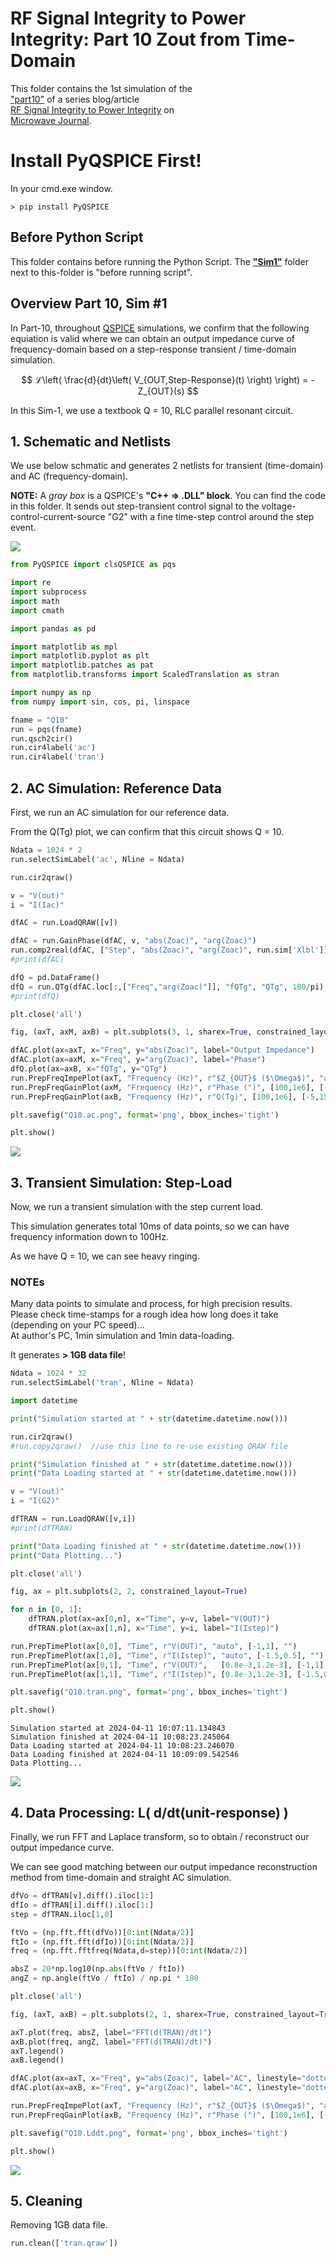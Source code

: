 # RF Signal Integrity to Power Integrity:  Part 10 Zout from Time-Domain

This folder contains the 1st simulation of the  
["part10"](https://www.microwavejournal.com/blogs/32-rf-signal-integrity-to-power-integrity) of a series blog/article  
[RF Signal Integrity to Power Integrity](https://www.microwavejournal.com/blogs/32-rf-signal-integrity-to-power-integrity) on  
[Microwave Journal](https://www.microwavejournal.com/).


# Install PyQSPICE First!

In your cmd.exe window.
```
> pip install PyQSPICE
```

## Before Python Script

This folder contains before running the Python Script.
The [**"Sim1"**](https://github.com/Qorvo/QSPICE_on_MWJ/tree/main/Article10/Sim1) folder next to this-folder is "before running script".


## Overview Part 10, Sim #1

In Part-10, throughout [QSPICE](qspice.com) simulations, we confirm that the following equiation is valid where we can obtain an output impedance curve of frequency-domain based on a step-response transient / time-domain simulation.

$$
ℒ\left( \frac{d}{dt}\left( V_{OUT,Step-Response}(t) \right) \right) = - Z_{OUT}(s)
$$

In this Sim-1, we use a textbook Q = 10, RLC parallel resonant circuit.

## 1. Schematic and Netlists

We use below schmatic and generates 2 netlists for transient (time-domain) and AC (frequency-domain).

**NOTE:** A _gray box_ is a QSPICE's **"C++ => .DLL" block**.  You can find the code in this folder.  It sends out step-transient control signal to the voltage-control-current-source "G2" with a fine time-step control around the step event.

![](Q10.sch.png)


```python
from PyQSPICE import clsQSPICE as pqs

import re
import subprocess
import math
import cmath

import pandas as pd

import matplotlib as mpl
import matplotlib.pyplot as plt
import matplotlib.patches as pat
from matplotlib.transforms import ScaledTranslation as stran

import numpy as np
from numpy import sin, cos, pi, linspace

fname = "Q10"
run = pqs(fname)
run.qsch2cir()
run.cir4label('ac')
run.cir4label('tran')

```

## 2. AC Simulation: Reference Data

First, we run an AC simulation for our reference data.

From the Q(Tg) plot, we can confirm that this circuit shows Q = 10.


```python
Ndata = 1024 * 2
run.selectSimLabel('ac', Nline = Ndata)

run.cir2qraw()

v = "V(out)"
i = "I(Iac)"

dfAC = run.LoadQRAW([v])

dfAC = run.GainPhase(dfAC, v, "abs(Zoac)", "arg(Zoac)")
run.comp2real(dfAC, ["Step", "abs(Zoac)", "arg(Zoac)", run.sim['Xlbl']])
#print(dfAC)

dfQ = pd.DataFrame()
dfQ = run.QTg(dfAC.loc[:,["Freq","arg(Zoac)"]], "fQTg", "QTg", 180/pi)
#print(dfQ)

plt.close('all')

fig, (axT, axM, axB) = plt.subplots(3, 1, sharex=True, constrained_layout=True)

dfAC.plot(ax=axT, x="Freq", y="abs(Zoac)", label="Output Impedance")
dfAC.plot(ax=axM, x="Freq", y="arg(Zoac)", label="Phase")
dfQ.plot(ax=axB, x="fQTg", y="QTg")
run.PrepFreqImpePlot(axT, "Frequency (Hz)", r"$Z_{OUT}$ ($\Omega$)", "auto", [-80,40], "")
run.PrepFreqGainPlot(axM, "Frequency (Hz)", r"Phase (°)", [100,1e6], [-120,120], "")
run.PrepFreqGainPlot(axB, "Frequency (Hz)", r"Q(Tg)", [100,1e6], [-5,15], "")

plt.savefig("Q10.ac.png", format='png', bbox_inches='tight')

plt.show()

```


    
![](Q10.ac.png)
    


## 3. Transient Simulation: Step-Load

Now, we run a transient simulation with the step current load.

This simulation generates total 10ms of data points, so we can have frequency information down to 100Hz.

As we have Q = 10, we can see heavy ringing.

### NOTEs
Many data points to simulate and process, for high precision results.  
Please check time-stamps for a rough idea how long does it take (depending on your PC speed)...  
At author's PC, 1min simulation and 1min data-loading.  
  
It generates **> 1GB data file**!



```python
Ndata = 1024 * 32
run.selectSimLabel('tran', Nline = Ndata)

import datetime

print("Simulation started at " + str(datetime.datetime.now()))

run.cir2qraw()
#run.copy2qraw()  //use this line to re-use existing QRAW file

print("Simulation finished at " + str(datetime.datetime.now()))
print("Data Loading started at " + str(datetime.datetime.now()))

v = "V(out)"
i = "I(G2)"

dfTRAN = run.LoadQRAW([v,i])
#print(dfTRAN)

print("Data Loading finished at " + str(datetime.datetime.now()))
print("Data Plotting...")

plt.close('all')

fig, ax = plt.subplots(2, 2, constrained_layout=True)

for n in [0, 1]:
    dfTRAN.plot(ax=ax[0,n], x="Time", y=v, label="V(OUT)")
    dfTRAN.plot(ax=ax[1,n], x="Time", y=i, label="I(Istep)")

run.PrepTimePlot(ax[0,0], "Time", r"V(OUT)", "auto", [-1,1], "")
run.PrepTimePlot(ax[1,0], "Time", r"I(Istep)", "auto", [-1.5,0.5], "")
run.PrepTimePlot(ax[0,1], "Time", r"V(OUT)",   [0.8e-3,1.2e-3], [-1,1], "")
run.PrepTimePlot(ax[1,1], "Time", r"I(Istep)", [0.8e-3,1.2e-3], [-1.5,0.5], "")

plt.savefig("Q10.tran.png", format='png', bbox_inches='tight')

plt.show()

```

    Simulation started at 2024-04-11 10:07:11.134843
    Simulation finished at 2024-04-11 10:08:23.245064
    Data Loading started at 2024-04-11 10:08:23.246070
    Data Loading finished at 2024-04-11 10:09:09.542546
    Data Plotting...
    


    
![](Q10.tran.png)
    


## 4. Data Processing:  L( d/dt(unit-response) )

Finally, we run FFT and Laplace transform, so to obtain / reconstruct our output impedance curve.

We can see good matching between our output impedance reconstruction method from time-domain and straight AC simulation.


```python
dfVo = dfTRAN[v].diff().iloc[1:]
dfIo = dfTRAN[i].diff().iloc[1:]
step = dfTRAN.iloc[1,0]

ftVo = (np.fft.fft(dfVo))[0:int(Ndata/2)]
ftIo = (np.fft.fft(dfIo))[0:int(Ndata/2)]
freq = (np.fft.fftfreq(Ndata,d=step))[0:int(Ndata/2)]

absZ = 20*np.log10(np.abs(ftVo / ftIo))
angZ = np.angle(ftVo / ftIo) / np.pi * 180

plt.close('all')

fig, (axT, axB) = plt.subplots(2, 1, sharex=True, constrained_layout=True)

axT.plot(freq, absZ, label="FFT(d(TRAN)/dt)")
axB.plot(freq, angZ, label="FFT(d(TRAN)/dt)")
axT.legend()
axB.legend()

dfAC.plot(ax=axT, x="Freq", y="abs(Zoac)", label="AC", linestyle="dotted", linewidth=2)
dfAC.plot(ax=axB, x="Freq", y="arg(Zoac)", label="AC", linestyle="dotted", linewidth=2)

run.PrepFreqImpePlot(axT, "Frequency (Hz)", r"$Z_{OUT}$ ($\Omega$)", "auto", [-80,40], "")
run.PrepFreqGainPlot(axB, "Frequency (Hz)", r"Phase (°)", [100,1e6], [-120,120], "")

plt.savefig("Q10.Lddt.png", format='png', bbox_inches='tight')

plt.show()

```


    
![](Q10.Lddt.png)
    


## 5. Cleaning

Removing 1GB data file.


```python
run.clean(['tran.qraw'])
```
